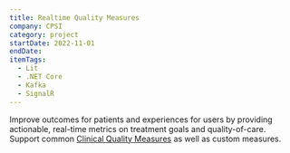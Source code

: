 ```yaml
---
title: Realtime Quality Measures
company: CPSI
category: project
startDate: 2022-11-01
endDate:
itemTags:
  - Lit
  - .NET Core
  - Kafka
  - SignalR
---
```


Improve outcomes for patients and experiences for users by providing actionable, real-time metrics on treatment goals and quality-of-care. Support common [Clinical Quality Measures](https://www.cms.gov/medicare/quality-initiatives-patient-assessment-instruments/qualitymeasures) as well as custom measures.
